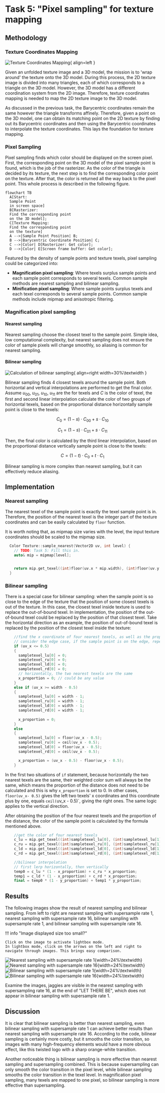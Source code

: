 # Task 5: "Pixel sampling" for texture mapping

## Methodology

### Texture Coordinates Mapping

![Texture Coordinates Mapping](https://upload.wikimedia.org/wikipedia/commons/f/f2/Texture_mapping_demonstration_animation.gif){ align=left }

Given an unfolded texture image and a 3D model, the mission is to 'wrap around' the texture onto the 3D model. During this process, the 2D texture image is divided into many triangles, each of which corresponds to a triangle on the 3D model. However, the 3D model has a different coordination system from the 2D image. Therefore, texture coordinates mapping is needed to map the 2D texture image to the 3D model.

As discussed in the previous task, the Barycentric coordinates remain the same however the triangle transforms affinely. Therefore, given a point on the 3D model, one can obtain its matching point on the 2D texture by finding out its Barycentric coordinates and then using the Barycentric coordinates to interpolate the texture coordinates. This lays the foundation for texture mapping.

### Pixel Sampling

Pixel sampling finds which color should be displayed on the screen pixel. First, the corresponding point on the 3D model of the pixel sample point is found, which is the job of the rasterizer. As the color of the triangle is decided by its texture, the next step is to find the corresponding color point on the texture. After that, the color is returned all the way back to the pixel point. This whole process is described in the following figure.

``` mermaid
flowchart TB
  A[Start:
  Sample Point 
  in screen space]
  B[Rasterizer:
  Find the corresponding point 
  on the 3D model];
  C[Texture Mapping:
  Find the corresponding point 
  on the texture]
  A -->|Sample Point Position| B;
  B -->|Barycentric Coordinate Position| C;
  C -->|Color| D[Rasterizer: Get color];
  D -->|Color| E[Screen frame buffer: Get color];
```

Featured by the density of sample points and texture texels, pixel sampling could be categorized into:

- **Magnification pixel sampling**: Where texels surplus sample points and each sample point corresponds to several texels. Common sample methods are nearest sampling and bilinear sampling.
- **Minification pixel sampling**: Where sample points surplus texels and each texel corresponds to several sample points. Common sample methods include mipmap and anisotropic filtering.

### Magnification pixel sampling

#### Nearest sampling

Nearest sampling choose the closest texel to the sample point. Simple idea, low computational complexity, but nearest sampling does not ensure the color of sample pixels will change smoothly, so aliasing is common for nearest sampling. 

#### Bilinear sampling

![Calculation of bilinear sampling](../images/hw1/hw1task5_bilinearcalc.png){ align=right width=30%\textwidth }

Bilinear sampling finds 4 closest texels around the sample point. Both horizontal and vertical interpolations are performed to get the final color. Assume $u_{00}$, $u_{01}$, $u_{10}$, $u_{11}$ are the for texels and $C$ is the color of texel, the first and second linear interpolation calculate the color of two groups of horizontal texels, based on the proportional distance horizontally sample point is close to the texels:



$$
C_{0} = (1 - s) \cdot C_{00} + s \cdot C_{10}
$$

$$
C_{1} = (1 - s) \cdot C_{01} + s \cdot C_{11}
$$

Then, the final color is calculated by the third linear interpolation, based on the proportional distance vertically sample point is close to the texels:

$$
C = (1 - t) \cdot C_{0} + t \cdot C_{1}
$$

Bilinear sampling is more complex than nearest sampling, but it can effectively reduce aliasing.

## Implementation

### Nearest sampling

The nearest texel of the sample point is exactly the texel sample point is in. Therefore, the position of the nearest texel is the integer part of the texture coordinates and can be easily calculated by `floor` function.

It is worth noting that, as mipmap size varies with the level, the input texture coordinates should be scaled to the mipmap size.

```cpp
  Color Texture::sample_nearest(Vector2D uv, int level) {
    // TODO: Task 5: Fill this in.
    auto& mip = mipmap[level];


    return mip.get_texel((int)floor(uv.x * mip.width), (int)floor(uv.y * mip.height));
  }
```

### Bilinear sampling

There is a special case for bilinear sampling: when the sample point is so close to the edge of the texture that the position of some closest texels is out of the texture. In this case, the closest texel inside texture is used to replace the out-of-bound texel. In implementation, the position of the out-of-bound texel could be replaced by the position of that closest texel. Take the horizontal direction as an example, the position of out-of-bound texel is replaced by the position of the closest texel inside the texture:

```cpp
    //find the x coordinate of four nearest texels, as well as the proportion of the distance
    // consider the edge case, if the sample point is on the edge, repeat the nearest texel
    if (uv_x <= 0.5)
    {
      sampletexel_lu[0] = 0;
      sampletexel_ru[0] = 0;
      sampletexel_ld[0] = 0;
      sampletexel_rd[0] = 0;
      // horizontally, the two nearest texels are the same
      x_proportion = 0; // could be any value
    }
    else if (uv_x >= width - 0.5)
    {
      sampletexel_lu[0] = width - 1;
      sampletexel_ru[0] = width - 1;
      sampletexel_ld[0] = width - 1;
      sampletexel_rd[0] = width - 1;
      
      x_proportion = 0;
    }
    else
    {
      sampletexel_lu[0] = floor(uv_x - 0.5);
      sampletexel_ru[0] = ceil(uv_x - 0.5);
      sampletexel_ld[0] = floor(uv_x - 0.5);
      sampletexel_rd[0] = ceil(uv_x - 0.5);

      x_proportion = (uv_x - 0.5) - floor(uv_x - 0.5);
    }
```

In the first two situations of `if` statement, because horizontally the two nearest texels are the same, their weighted color sum will always be the same, which means the proportion of the distance does not need to be calculated and this is why `x_proportion` is set to 0. In other cases, `floor(uv_x- 0.5)` gives the left two texels' x coordinates and this coordinate plus by one, equals `ceil(`uv_x - 0.5)`, giving the right ones. The same logic applies to the vertical direction.

After obtaining the position of the four nearest texels and the proportion of the distance, the color of the sample point is calculated by the formula mentioned above.

```cpp
    //get the color of four nearest texels
    c_lu = mip.get_texel((int)sampletexel_lu[0], (int)sampletexel_lu[1]);
    c_ru = mip.get_texel((int)sampletexel_ru[0], (int)sampletexel_ru[1]);
    c_ld = mip.get_texel((int)sampletexel_ld[0], (int)sampletexel_ld[1]);
    c_rd = mip.get_texel((int)sampletexel_rd[0], (int)sampletexel_rd[1]);

    //bilinear interpolation
    // first lerp horizontally, then vertically
    temp0 = c_lu * (1 - x_proportion) + c_ru * x_proportion;
    temp1 = c_ld * (1 - x_proportion) + c_rd * x_proportion;
    final = temp0 * (1 - y_proportion) + temp1 * y_proportion;
```

## Results

The following images show the result of nearest sampling and bilinear sampling. From left to right are nearest sampling with supersample rate 1, nearest sampling with supersample rate 16, bilinear sampling with supersample rate 1, and bilinear sampling with supersample rate 16.

!!! info "Image displayed size too small?"

    Click on the image to activate lightbox mode.
    In lightbox mode, click on the arrows on the left and right to navigate through images. This brings easy comparison.

![Nearest sampling with supersample rate 1](../images/hw1/hw1task5_nearestss1.png){width=24%\textwidth}
![Nearest sampling with supersample rate 16](../images/hw1/hw1task5_nearestss16.png){width=24%\textwidth}
![Bilinear sampling with supersample rate 1](../images/hw1/hw1task5_bilinearss1.png){width=24%\textwidth}
![Bilinear sampling with supersample rate 16](../images/hw1/hw1task5_bilinearss16.png){width=24%\textwidth}

Examine the images, jaggies are visible in the nearest sampling with supersampling rate 16, at the end of "LET THERE BE", which does not appear in bilinear sampling with supersample rate 1.

## Discussion

It is clear that bilinear sampling is better than nearest sampling, even bilinear sampling with supersample rate 1 can achieve better results than nearest sampling with supersample rate 16. According to the code, bilinear sampling is certainly more costly, but it smooths the color transition, so images with many high-frequency elements would have a more obvious effect, like this twisted logo with a sharp orange-white transition. 

Another noticeable thing is bilinear sampling is more effective than nearest sampling and supersampling combined. This is because supersampling can only smooth the color transition in the pixel level, while bilinear sampling smooths the color transition in the texel level. In magnification pixel sampling, many texels are mapped to one pixel, so bilinear sampling is more effective than supersampling.

